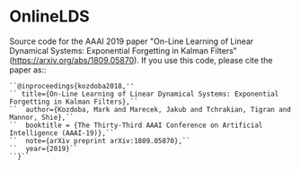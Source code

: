 # OnlineLDS
Source code for the AAAI 2019 paper "On-Line Learning of Linear Dynamical Systems: Exponential Forgetting in Kalman Filters" (https://arxiv.org/abs/1809.05870). If you use this code, please cite the paper as::

    ``@inproceedings{kozdoba2018,''
    `` title={On-Line Learning of Linear Dynamical Systems: Exponential Forgetting in Kalman Filters},``
    ``  author={Kozdoba, Mark and Marecek, Jakub and Tchrakian, Tigran and Mannor, Shie},``
    ``  booktitle = {The Thirty-Third AAAI Conference on Artificial Intelligence (AAAI-19)},``
    ``  note={arXiv preprint arXiv:1809.05870},``
    ``  year={2019}``
    ``}``
